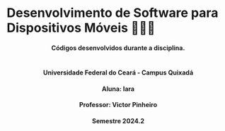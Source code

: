 # Desenvolvimento de Software para Dispositivos Móveis 👩🏻‍💻
<h4 align="center">Códigos desenvolvidos durante a disciplina.</h4>


#
**<h4 align="center">Universidade Federal do Ceará - Campus Quixadá</h4>**

**<h4 align="center">Aluna: Iara</h4>**

**<h4 align="center">Professor: Victor Pinheiro</h4>**

**<h4 align="center">Semestre 2024.2</h4>**
